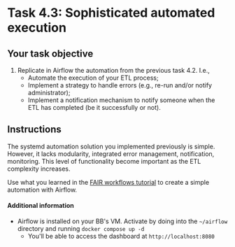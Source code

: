 # Task 4.3: Sophisticated automated execution

## Your task objective

1. Replicate in Airflow the automation from the previous task 4.2. I.e.,
    *  Automate the execution of your ETL process;
    *  Implement a strategy to handle errors (e.g., re-run and/or notify
       administrator);
    *  Implement a notification mechanism to notify someone when the ETL has completed (be it successfully or not).


## Instructions

The systemd automation solution you implemented previously is simple.  However,
it lacks modularity, integrated error management, notification, monitoring.
This level of functionality become important as the ETL complexity increases.

Use what you learned in the [FAIR workflows tutorial](https://github.com/crs4/bbmri-it-school-tutorials/tree/main/07-tutorial-fair-workflows) to create a simple automation with Airflow.


#### Additional information
* Airflow is installed on your BB's VM.  Activate by doing into the `~/airflow`
  directory and running `docker compose up -d`
    + You'll be able to access the dashboard at `http://localhost:8080`
